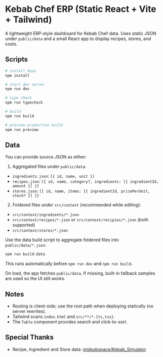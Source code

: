 # Kebab Chef ERP (Static React + Vite + Tailwind)

A lightweight ERP-style dashboard for Kebab Chef data. Uses static JSON under `public/data` and a small React app to display recipes, stores, and costs.

## Scripts

```powershell
# install deps
npm install

# start dev server
npm run dev

# type check
npm run typecheck

# build
npm run build

# preview production build
npm run preview
```

## Data

You can provide source JSON as either:

1) Aggregated files under `public/data`:
- `ingredients.json`: `[{ id, name, unit }]`
- `recipes.json`: `[{ id, name, category?, ingredients: [{ ingredientId, amount }] }]`
- `stores.json`: `[{ id, name, items: [{ ingredientId, pricePerUnit, stock? }] }]`

2) Foldered files under `src/context` (recommended while editing):
- `src/context/ingredients/*.json`
- `src/context/recipes/*.json` or `src/context/recipies/*.json` (both supported)
- `src/context/stores/*.json`

Use the data build script to aggregate foldered files into `public/data/*.json`:

```powershell
npm run build:data
```

This runs automatically before `npm run dev` and `npm run build`.

On load, the app fetches `public/data`. If missing, built-in fallback samples are used so the UI still works.

## Notes
- Routing is client-side; use the root path when deploying statically (no server rewrites).
- Tailwind scans `index.html` and `src/**/*.{ts,tsx}`.
- The `Table` component provides search and click-to-sort.

## Special Thanks
- Recipe, Ingredient and Store data: [midsubspace/Kebab_Simulator](https://github.com/midsubspace/Kebab_Simulator/)